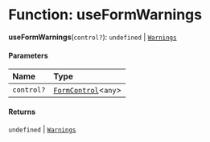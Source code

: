 # Function: useFormWarnings

**useFormWarnings**(`control?`): `undefined` | [`Warnings`](/auto-docs/form/types/Warnings.md)

#### Parameters

| Name | Type |
| :------ | :------ |
| `control?` | [`FormControl`](/auto-docs/form/interfaces/FormControl.md)<`any`> | [`IForm`](/auto-docs/form/interfaces/IForm.md)<`any`> |

#### Returns

`undefined` | [`Warnings`](/auto-docs/form/types/Warnings.md)
